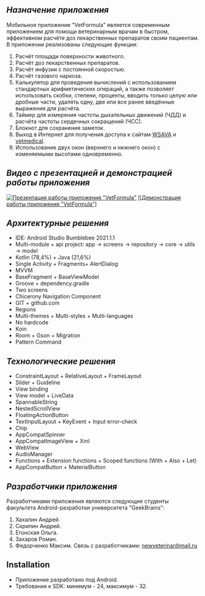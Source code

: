 _Назначение приложения_
-----------------------
Мобильное приложение "VetFormula" является современным приложением для помощи ветеринарным врачам в быстром, эффективном расчёте доз лекарственных препаратов своим пациентам.
В приложении реализованы следующие функции:
1. Расчёт площади поверхности животного.
2. Расчёт доз лекарственных препаратов.
3. Расчёт инфузии с постоянной скоростью.
4. Расчёт газового наркоза.
5. Калькулятор для проведения вычислений с использованием стандартных арифметических операций, а также позволяет использовать скобки, степени, проценты, вводить только целую или дробные части, удалять одну, две или все ранее введённые выражения для расчёта.
6. Таймер для измерения частоты дыхательных движений (ЧДД) и расчёта частоты сердечных сокращений (ЧСС).
7. Блокнот для сохранения заметок.
8. Выход в Интернет для получения доступа к сайтам [WSAVA](https://vetmedical.ru/) и [vetmedical](https://wsava.org/).
9. Использование двух окон (верхнего и нижнего окон) с изменяемыми высотами одновременно.

_Видео с презентацией и демонстрацией работы приложения_
-------------------------------------------------------
[![Презентация работы приложения "VetFormula"](https://sun9-66.userapi.com/s/v1/if2/Y3EVkDmO-jlR0IsQS29opYEPO_q4fXU0ppkb5XT55mL_QvUIwCi7shV-L2TkUjNibMJCXL4dHtIV8YNS7OHDHNdQ.jpg?size=500x500&quality=95&type=album)](https://youtu.be/dTtAuG94mek)
[![Демонстрация работы приложения "VetFormula"]]([https://youtu.be/dTtAuG94mek](https://youtu.be/8H9K7Yz7MBA))

_Архитектурные решения_
-----------------------
- IDE: Android Studio Bumblebee 2021.1.1
- Multi-module + api project: app → screens → repository → core → utils → model
- Kotlin (78,4%) + Java (21,6%)
- Single Activity + Fragments+ AlertDialog
- MVVM
- BaseFragment + BaseViewModel
- Groove + dependency.gradle
- Two screens
- Chicerony Navigation Component
- GIT + github.com
- Regions
- Multi-themes + Multi-styles + Multi-languages
- No hardcode
- Koin
- Room + Gson + Migration
- Pattern Command

_Технологические решения_
-----------------------
- ConstraintLayout + RelativeLayout + FrameLayout
- Slider + Guideline
- View binding
- View model + LiveData
- SpannableString
- NestedScrollView
- FloatingActionButton
- TextInputLayout + KeyEvent + Input error-check
- Chip
- AppCompatSpinner
- AppCompatImageView + Xml
- WebView
- AudioManager
- Functions + Extension functions + Scoped functions (With + Also + Let)
- AppCompatButton + MaterialButton

_Разработчики приложения_
-------------------------
Разработчиками приложения являются следующие студенты факультета Android-разработки университета "GeekBrains":
1. Хахалин Андрей.
2. Скрипин Андрей.
3. Егонская Ольга.
4. Захаров Роман.
5. Федорченко Максим.
Связь с разработчиками: newveterinar@mail.ru

Installation
------------
- Приложение разработано под Android.
- Требования к SDK: минимум - 24, максимум - 32.
